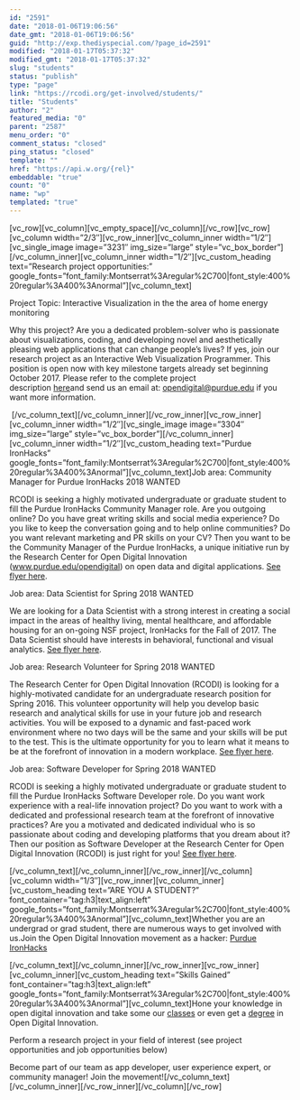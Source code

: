 ```yaml
---
id: "2591"
date: "2018-01-06T19:06:56"
date_gmt: "2018-01-06T19:06:56"
guid: "http://exp.thediyspecial.com/?page_id=2591"
modified: "2018-01-17T05:37:32"
modified_gmt: "2018-01-17T05:37:32"
slug: "students"
status: "publish"
type: "page"
link: "https://rcodi.org/get-involved/students/"
title: "Students"
author: "2"
featured_media: "0"
parent: "2587"
menu_order: "0"
comment_status: "closed"
ping_status: "closed"
template: ""
href: "https://api.w.org/{rel}"
embeddable: "true"
count: "0"
name: "wp"
templated: "true"
---
```

[vc_row][vc_column][vc_empty_space][/vc_column][/vc_row][vc_row][vc_column width=&#x201D;2/3&#x2033;][vc_row_inner][vc_column_inner width=&#x201D;1/2&#x2033;][vc_single_image image=&#x201D;3231&#x2033; img_size=&#x201D;large&#x201D; style=&#x201D;vc_box_border&#x201D;][/vc_column_inner][vc_column_inner width=&#x201D;1/2&#x2033;][vc_custom_heading text=&#x201D;Research project opportunities:&#x201D; google_fonts=&#x201D;font_family:Montserrat%3Aregular%2C700|font_style:400%20regular%3A400%3Anormal&#x201D;][vc_column_text]

Project Topic: Interactive Visualization in the the area of home energy monitoring

Why this project? Are you a dedicated problem-solver who is passionate about visualizations, coding, and developing novel and aesthetically pleasing web applications that can change people&#x2019;s lives? If yes, join our research project as an Interactive Web Visualization Programmer. This position is open now with key milestone targets already set beginning October 2017. Please refer to the complete project description&#xA0;[here](https://www.purdue.edu/opendigital/wp-content/uploads/2016/10/InteractiveVisualization_Final.website.pdf)and&#xA0;send us an email at:&#xA0;[opendigital@purdue.edu](mailto:opendigital@purdue.edu)&#xA0;if you want more information.

&#xA0;[/vc_column_text][/vc_column_inner][/vc_row_inner][vc_row_inner][vc_column_inner width=&#x201D;1/2&#x2033;][vc_single_image image=&#x201D;3304&#x2033; img_size=&#x201D;large&#x201D; style=&#x201D;vc_box_border&#x201D;][/vc_column_inner][vc_column_inner width=&#x201D;1/2&#x2033;][vc_custom_heading text=&#x201D;Purdue IronHacks&#x201D; google_fonts=&#x201D;font_family:Montserrat%3Aregular%2C700|font_style:400%20regular%3A400%3Anormal&#x201D;][vc_column_text]Job area: Community Manager for Purdue IronHacks 2018 WANTED

RCODI is seeking a highly motivated undergraduate or graduate student to fill the Purdue IronHacks Community Manager role. Are you outgoing online? Do you have great writing skills and social media experience? Do you like to keep the conversation going and to help online communities? Do you want relevant marketing and PR skills on your CV? Then you want to be the Community Manager of the Purdue IronHacks, a unique initiative run by the Research Center for Open Digital Innovation (www.purdue.edu/opendigital) on open data and digital applications.&#xA0;[See flyer here](https://drive.google.com/file/d/1YDIw2BWg9VrAlQfHFljrJ8ViI39IC779/view?usp=sharing).

Job area: Data Scientist for Spring 2018 WANTED

We are looking for a Data Scientist with a strong interest in creating a social impact in the areas of healthy living, mental healthcare, and affordable housing for an on-going NSF project, IronHacks for the Fall of 2017. The Data Scientist should have interests in behavioral, functional and visual analytics.&#xA0;[See flyer here](https://drive.google.com/file/d/1vZodZCA7LzAj_UzprNIYkbJvR3pk5n_l/view?usp=sharing).

Job area: Research Volunteer for Spring 2018 WANTED

The Research Center for Open Digital Innovation (RCODI) is looking for a highly-motivated candidate for an undergraduate research position for Spring 2016. This volunteer opportunity will help you develop basic research and analytical skills for use in your future job and research activities. You will be exposed to a dynamic and fast-paced work environment where no two days will be the same and your skills will be put to the test. This is the ultimate opportunity for you to learn what it means to be at the forefront of innovation in a modern workplace.&#xA0;[See flyer here](https://drive.google.com/file/d/17adzS3ceNmqOZ0uVXhn35o-_6FO3WjFe/view?usp=sharing).

Job area: Software Developer for Spring 2018 WANTED

RCODI is seeking a highly motivated undergraduate or graduate student to fill the Purdue IronHacks Software Developer role. Do you want work experience with a real-life innovation project? Do you want to work with a dedicated and professional research team at the forefront of innovative practices? Are you a motivated and dedicated individual who is so passionate about coding and developing platforms that you dream about it? Then our position as Software Developer at the Research Center for Open Digital Innovation (RCODI) is just right for you!&#xA0;[See flyer here](https://drive.google.com/file/d/1Y6Up0n8aoxiw52whWhDIZ8MBfr6a1Maz/view?usp=sharing).

[/vc_column_text][/vc_column_inner][/vc_row_inner][/vc_column][vc_column width=&#x201D;1/3&#x2033;][vc_row_inner][vc_column_inner][vc_custom_heading text=&#x201D;ARE YOU A STUDENT?&#x201D; font_container=&#x201D;tag:h3|text_align:left&#x201D; google_fonts=&#x201D;font_family:Montserrat%3Aregular%2C700|font_style:400%20regular%3A400%3Anormal&#x201D;][vc_column_text]Whether you are an undergrad or grad student, there are numerous ways to get involved with us.Join the Open Digital Innovation movement as a hacker:&#xA0;[Purdue IronHacks](https://www.purdue.edu/opendigital/purdue-ironhacks-2/)

[/vc_column_text][/vc_column_inner][/vc_row_inner][vc_row_inner][vc_column_inner][vc_custom_heading text=&#x201D;Skills Gained&#x201D; font_container=&#x201D;tag:h3|text_align:left&#x201D; google_fonts=&#x201D;font_family:Montserrat%3Aregular%2C700|font_style:400%20regular%3A400%3Anormal&#x201D;][vc_column_text]Hone your knowledge in open digital innovation and take some our&#xA0;[classes](https://www.purdue.edu/opendigital/education/courses/)&#xA0;or even get a&#xA0;[degree](https://www.purdue.edu/opendigital/education/graduate-program-in-open-and-digital-innovation/)&#xA0;in Open Digital Innovation.

Perform a research project in your field of interest (see project opportunities and job opportunities below)

Become part of our team as app developer, user experience expert, or community manager! Join the movement![/vc_column_text][/vc_column_inner][/vc_row_inner][/vc_column][/vc_row]